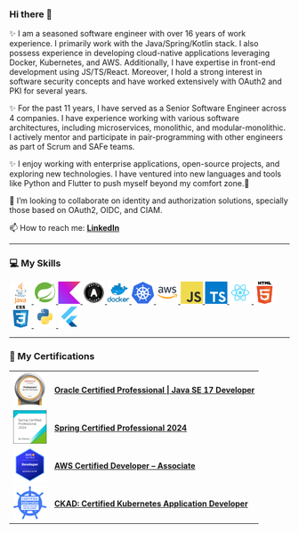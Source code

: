 ### Hi there 👋
✨ I am a seasoned software engineer with over 16 years of work experience. I primarily work with the Java/Spring/Kotlin
stack. I also possess experience in developing cloud-native applications leveraging Docker, Kubernetes, and AWS. 
Additionally, I have expertise in front-end development using JS/TS/React. Moreover, I hold a strong interest in 
software security concepts and have worked extensively with OAuth2 and PKI for several years.

✨ For the past 11 years, I have served as a Senior Software Engineer across 4 companies. I have experience working with
various software architectures, including microservices, monolithic, and modular-monolithic. I actively mentor and 
participate in pair-programming with other engineers as part of Scrum and SAFe teams.

✨ I enjoy working with enterprise applications, open-source projects, and exploring new technologies. I have ventured 
into new languages and tools like Python and Flutter to push myself beyond my comfort zone.🚀

👯 I’m looking to collaborate on identity and authorization solutions, specially those based on OAuth2, OIDC, and CIAM.

📫 How to reach me: <a href="https://www.linkedin.com/in/ali-jalal/" style="font-weight: bold">LinkedIn</a>

---

### 💻 My Skills
<div>
  <a href="https://github.com/topics/java">
  	<img alt="Java" width="40px" src="https://raw.githubusercontent.com/github/explore/5b3600551e122a3277c2c5368af2ad5725ffa9a1/topics/java/java.png" />
  </a>
  <a href="https://github.com/topics/spring-boot">
	<img alt="Spring Boot" width="40px" src="https://raw.githubusercontent.com/github/explore/80688e429a7d4ef2fca1e82350fe8e3517d3494d/topics/spring-boot/spring-boot.png" />
  </a>
  <a href="https://github.com/topics/kotlin">
    <img alt="Kotlin" width="40px" src="https://raw.githubusercontent.com/github/explore/4479d2a2c854198cb00160f8593519c14dc3b905/topics/kotlin/kotlin.png" />
  </a>
  <a href="https://github.com/topics/oauth2">
    <img alt="OAuth2" width="40px" src="https://raw.githubusercontent.com/github/explore/0f2fcf0116d37edff7a076272cb3c1650b8cbfdf/topics/oauth2/oauth2.png" />
  </a>
  <a href="https://github.com/topics/docker">
  	<img alt="Docker" width="40px" src="https://raw.githubusercontent.com/github/explore/80688e429a7d4ef2fca1e82350fe8e3517d3494d/topics/docker/docker.png" />
  </a>
  <a href="https://github.com/topics/kubernetes">
  	<img alt="Kubernetes" width="40px" src="https://raw.githubusercontent.com/github/explore/01ea2a586e5da744792d0ccfce2f68b861f29301/topics/kubernetes/kubernetes.png" />
  </a>
  <a href="https://github.com/topics/aws">
  	<img alt="AWS" width="40px" src="https://raw.githubusercontent.com/github/explore/fbceb94436312b6dacde68d122a5b9c7d11f9524/topics/aws/aws.png" />
  </a>
  <a href="https://github.com/topics/javascript">
    <img alt="Javascript" width="40px" src="https://raw.githubusercontent.com/github/explore/80688e429a7d4ef2fca1e82350fe8e3517d3494d/topics/javascript/javascript.png" />
  </a>
  <a href="https://github.com/topics/typescript">
	<img alt="Typescript" width="40px" src="https://raw.githubusercontent.com/github/explore/80688e429a7d4ef2fca1e82350fe8e3517d3494d/topics/typescript/typescript.png" />
  </a>
  <a href="https://github.com/topics/react">
	<img alt="React" width="40px" src="https://raw.githubusercontent.com/github/explore/80688e429a7d4ef2fca1e82350fe8e3517d3494d/topics/react/react.png" />
  </a>
  <a href="https://github.com/topics/html">
	<img alt="HTML" width="40px" src="https://raw.githubusercontent.com/github/explore/80688e429a7d4ef2fca1e82350fe8e3517d3494d/topics/html/html.png" />
  </a>
  <a href="https://github.com/topics/css">
	<img alt="CSS" width="40px" src="https://raw.githubusercontent.com/github/explore/80688e429a7d4ef2fca1e82350fe8e3517d3494d/topics/css/css.png" />
  </a>
  <a href="https://github.com/topics/python">
	<img alt="Python" width="40px" src="https://raw.githubusercontent.com/github/explore/80688e429a7d4ef2fca1e82350fe8e3517d3494d/topics/python/python.png" />
  </a>
  <a href="https://github.com/topics/flutter">
	<img alt="Flutter" width="40px" src="https://raw.githubusercontent.com/github/explore/cebd63002168a05a6a642f309227eefeccd92950/topics/flutter/flutter.png" />
  </a>
</div>

---

### 🚩 My Certifications
<table style="border: 0">
    <tr>
        <td><img alt="ocpjse17" width=60px" src="image/oracle-certified-professional_java-se-17-developer.png"/></td>
        <td>
            <strong>
                <a href="https://catalog-education.oracle.com/pls/certview/sharebadge?id=B079B426FC3364951989AADDF6760278BB54B228BD3EDAFE663337FF6251E62C">
                    Oracle Certified Professional | Java SE 17 Developer
                </a>
            </strong>
        </td>
    </tr>
    <tr>
        <td><img alt="spring" width=60px" src="image/spring-certified-professional-2024.png"/></td>
        <td>
            <strong>
                <a href="https://www.credly.com/badges/03d264d6-1960-4552-a239-43934acca0f8/public_url">
                    Spring Certified Professional 2024
                </a>
            </strong>
        </td>
    </tr>
    <tr>
        <td><img alt="aws-developer" width=60px" src="image/aws-certified-developer-associate.png"/></td>
        <td>
            <strong>
                <a href="https://www.credly.com/badges/b6cd71d7-cf3f-4da6-9f95-6018ec20460b/public_url">
                    AWS Certified Developer – Associate
                </a>
            </strong>
        </td>
    </tr>
    <tr>
        <td><img alt="ckad" width=60px" src="image/certified-kubernetes-application-developer.png"/></td>
        <td>
            <strong>
                <a href="https://www.credly.com/badges/fb006746-0c20-47cd-9a01-c5d97f19991d/public_url">
                    CKAD: Certified Kubernetes Application Developer
                </a>
            </strong>
        </td>
    </tr>
</table>
